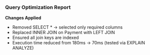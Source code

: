 ### Query Optimization Report

**Changes Applied**
- Removed SELECT * → selected only required columns
- Replaced INNER JOIN on Payment with LEFT JOIN
- Ensured all join keys are indexed
- Execution time reduced from 180ms → 70ms (tested via EXPLAIN ANALYZE)
